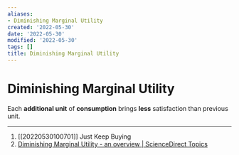```yaml
---
aliases:
- Diminishing Marginal Utility
created: '2022-05-30'
date: '2022-05-30'
modified: '2022-05-30'
tags: []
title: Diminishing Marginal Utility
---
```


# Diminishing Marginal Utility

Each **additional unit** of **consumption** brings **less** satisfaction than previous unit.

***
1. [[20220530100701]] Just Keep Buying
2. [Diminishing Marginal Utility - an overview | ScienceDirect Topics](https://www.sciencedirect.com/topics/psychology/diminishing-marginal-utility#:~:text=Diminishing%20marginal%20utility%20refers%20to,could%20even%20make%20it%20worse)